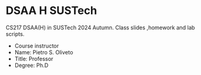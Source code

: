 # DSAA H SUSTech

CS217 DSAA(H) in SUSTech 2024 Autumn. Class slides ,homework and lab scripts.

- Course instructor
- Name: Pietro S. Oliveto
- Title: Professor
- Degree: Ph.D
